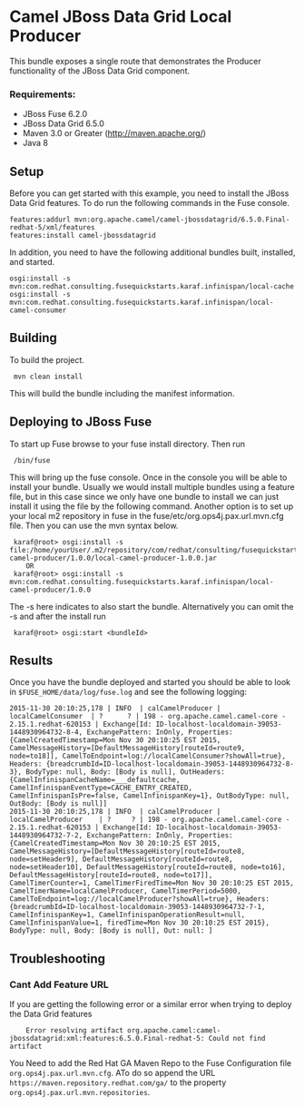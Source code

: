 Camel JBoss Data Grid Local Producer
====================================
This bundle exposes a single route that demonstrates the Producer functionality of the JBoss Data Grid component.

### Requirements: ###

 * JBoss Fuse 6.2.0
 * JBoss Data Grid 6.5.0
 * Maven 3.0 or Greater (http://maven.apache.org/)
 * Java 8

Setup
-----------------------
Before you can get started with this example, you need to install the JBoss Data Grid features. To do run the following commands in the Fuse console.

    features:addurl mvn:org.apache.camel/camel-jbossdatagrid/6.5.0.Final-redhat-5/xml/features
    features:install camel-jbossdatagrid

In addition, you need to have the following additional bundles built, installed, and started.

    osgi:install -s mvn:com.redhat.consulting.fusequickstarts.karaf.infinispan/local-cache
    osgi:install -s mvn:com.redhat.consulting.fusequickstarts.karaf.infinispan/local-camel-consumer


Building
-----------------------
To build the project.

     mvn clean install

This will build the bundle including the manifest information.

Deploying to JBoss Fuse
-----------------------

To start up Fuse browse to your fuse install directory. Then run

     /bin/fuse

This will bring up the fuse console. Once in the console you will be able to install your bundle. Usually we would install multiple bundles using a feature file, but in this case since we only have one bundle to install we can just install it using the file by the following command. Another option is to set up your local m2 repository in fuse in the fuse/etc/org.ops4j.pax.url.mvn.cfg file. Then you can use the mvn syntax below.

     karaf@root> osgi:install -s file:/home/yourUser/.m2/repository/com/redhat/consulting/fusequickstarts/karaf/infinispan/local-camel-producer/1.0.0/local-camel-producer-1.0.0.jar
        OR
     karaf@root> osgi:install -s mvn:com.redhat.consulting.fusequickstarts.karaf.infinispan/local-camel-producer/1.0.0

 The -s here indicates to also start the bundle.  Alternatively you can omit the -s and after the install run

     karaf@root> osgi:start <bundleId>

Results
-----------------------
Once you have the bundle deployed and started you should be able to look in `$FUSE_HOME/data/log/fuse.log` and see the following logging:

    2015-11-30 20:10:25,178 | INFO  | calCamelProducer | localCamelConsumer  | ?      ? | 198 - org.apache.camel.camel-core - 2.15.1.redhat-620153 | Exchange[Id: ID-localhost-localdomain-39053-1448930964732-8-4, ExchangePattern: InOnly, Properties: {CamelCreatedTimestamp=Mon Nov 30 20:10:25 EST 2015, CamelMessageHistory=[DefaultMessageHistory[routeId=route9, node=to18]], CamelToEndpoint=log://localCamelConsumer?showAll=true}, Headers: {breadcrumbId=ID-localhost-localdomain-39053-1448930964732-8-3}, BodyType: null, Body: [Body is null], OutHeaders: {CamelInfinispanCacheName=___defaultcache, CamelInfinispanEventType=CACHE_ENTRY_CREATED, CamelInfinispanIsPre=false, CamelInfinispanKey=1}, OutBodyType: null, OutBody: [Body is null]]
    2015-11-30 20:10:25,178 | INFO  | calCamelProducer | localCamelProducer    | ?     ? | 198 - org.apache.camel.camel-core - 2.15.1.redhat-620153 | Exchange[Id: ID-localhost-localdomain-39053-1448930964732-7-2, ExchangePattern: InOnly, Properties: {CamelCreatedTimestamp=Mon Nov 30 20:10:25 EST 2015, CamelMessageHistory=[DefaultMessageHistory[routeId=route8, node=setHeader9], DefaultMessageHistory[routeId=route8, node=setHeader10], DefaultMessageHistory[routeId=route8, node=to16], DefaultMessageHistory[routeId=route8, node=to17]], CamelTimerCounter=1, CamelTimerFiredTime=Mon Nov 30 20:10:25 EST 2015, CamelTimerName=localCamelProducer, CamelTimerPeriod=5000, CamelToEndpoint=log://localCamelProducer?showAll=true}, Headers: {breadcrumbId=ID-localhost-localdomain-39053-1448930964732-7-1, CamelInfinispanKey=1, CamelInfinispanOperationResult=null, CamelInfinispanValue=1, firedTime=Mon Nov 30 20:10:25 EST 2015}, BodyType: null, Body: [Body is null], Out: null: ]


Troubleshooting
-----------------------

### Cant Add Feature URL ###
If you are getting the following error or a similar error when trying to deploy the Data Grid features

    	Error resolving artifact org.apache.camel:camel-jbossdatagrid:xml:features:6.5.0.Final-redhat-5: Could not find artifact

You Need to add the Red Hat GA Maven Repo to the Fuse Configuration file `org.ops4j.pax.url.mvn.cfg`. ATo do so append the URL `https://maven.repository.redhat.com/ga/` to the property `org.ops4j.pax.url.mvn.repositories`.
